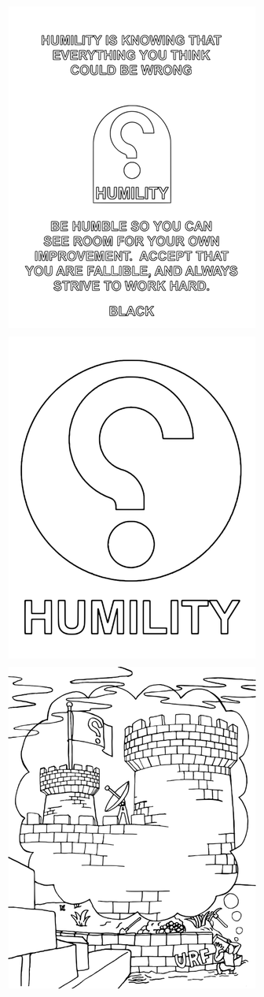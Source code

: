 ![9Humility1](9Humility1.svg)

<div style="page-break-after: always"></div>

![9Humility2](9Humility2.svg)

<div style="page-break-after: always"></div>

![9Humility4](9Humility4.svg)
